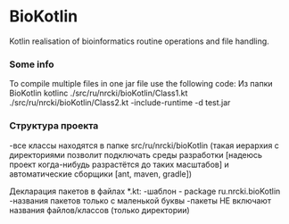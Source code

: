 # BioKotlin
Kotlin realisation of bioinformatics routine operations and file handling.

### Some info

To compile multiple files in one jar file use the following code:
Из папки BioKotlin
kotlinc ./src/ru/nrcki/bioKotlin/Class1.kt ./src/ru/nrcki/bioKotlin/Class2.kt -include-runtime -d test.jar

### Структура проекта
-все классы находятся в папке src/ru/nrcki/bioKotlin (такая иерархия с директориями позволит подключать среды разработки [надеюсь проект когда-нибудь разрастётся до таких масштабов] и автоматические сборщики [ant, maven, gradle])

Декларация пакетов в файлах *.kt:
-шаблон - package ru.nrcki.bioKotlin
-названия пакетов только с маленькой буквы
-пакеты НЕ включают названия файлов/классов (только директории)
